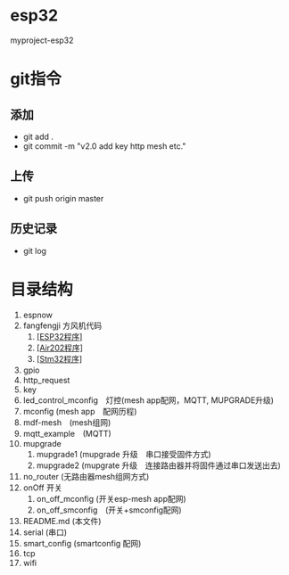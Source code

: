 # esp32
myproject-esp32
# git指令
## 添加
- git add .
- git commit -m "v2.0 add key http mesh etc."
## 上传
- git push origin master
## 历史记录
- git log
# 目录结构
1. espnow
2. fangfengji 方风机代码
    1. [[ESP32程序]](./esp32)
    2. [[Air202程序]](./luat_duplex7-29)
    3. [[Stm32程序]](./Stm32)
3. gpio　
4. http_request
5. key
6. led_control_mconfig　灯控(mesh app配网，MQTT, MUPGRADE升级)
7. mconfig (mesh app　配网历程)
8. mdf-mesh　(mesh组网)
9. mqtt_example　(MQTT)
10. mupgrade
    1. mupgrade1 (mupgrade 升级　串口接受固件方式)
    2. mupgrade2 (mupgrate 升级　连接路由器并将固件通过串口发送出去)
11. no_router (无路由器mesh组网方式)
12. onOff 开关
    1. on_off_mconfig  (开关esp-mesh app配网)
    2. on_off_smconfig　(开关+smconfig配网)
13. README.md (本文件)
14. serial (串口)
15. smart_config (smartconfig 配网)
16. tcp
17. wifi